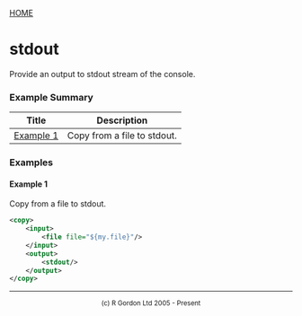 [HOME](../../../README.md)
# stdout

Provide an output to stdout stream of
the console.

### Example Summary

| Title | Description |
| ----- | ----------- |
| [Example 1](#example1) | Copy from a file to stdout. |


### Examples
#### Example 1 <a name="example1"></a>

Copy from a file to stdout.


```xml
<copy>
    <input>
        <file file="${my.file}"/>
    </input>
    <output>
        <stdout/>
    </output>
</copy>
```



-----------------------

<div style='font-size: smaller; text-align: center;'>(c) R Gordon Ltd 2005 - Present</div>
